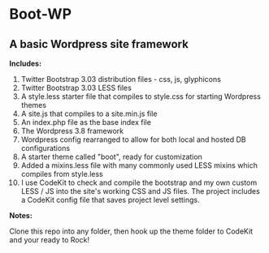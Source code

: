 Boot-WP
====

A basic Wordpress site framework
----------------------

**Includes:**

1. Twitter Bootstrap 3.03 distribution files - css, js, glyphicons
2. Twitter Bootstrap 3.03 LESS files
3. A style.less starter file that compiles to style.css for starting Wordpress themes
4. A site.js that compiles to a site.min.js file
5. An index.php file as the base index file
6. The Wordpress 3.8 framework
7. Wordpress config rearranged to allow for both local and hosted DB configurations
8. A starter theme called "boot", ready for customization
9. Added a mixins.less file with many commonly used LESS mixins which compiles from style.less
10. I use CodeKit to check and compile the bootstrap and my own custom LESS / JS into the site's working CSS and JS files. The project includes a CodeKit config file that saves project level settings.

**Notes:** 

Clone this repo into any folder, then hook up the theme folder to CodeKit and your ready to Rock!
